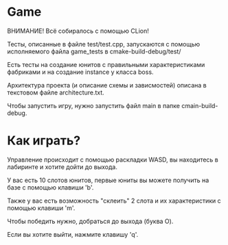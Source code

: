 # Game

ВНИМАНИЕ! Всё собиралось с помощью CLion!

Тесты, описанные в файле test/test.cpp, 
запускаются с помощью исполняемого файла game_tests в cmake-build-debug/test/

Есть тесты на создание юнитов с правильными 
характеристиками фабриками и на создание instance у класса boss.

Архитектура проекта (и описание схемы и зависмостей) описана в текстовом файле architecture.txt.

Чтобы запустить игру, нужно запустить файл main в папке cmain-build-debug.

# Как играть?

Управление происходит с помощью раскладки WASD, вы находитесь в лабиринте и хотите дойти до выхода.

У вас есть 10 слотов юнитов, первые юниты вы можете получить на базе с помощью клавиши 'b'.

Также у вас есть возможность "склеить" 2 слота и их характеристики с помощью клавиши 'm'.

Чтобы победить нужно, добраться до выхода (буква O).

Если вы хотите выйти, нажмите клавишу 'q'.